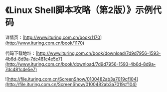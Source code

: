# 《Linux Shell脚本攻略（第2版）》示例代码

详情页：[http://www.ituring.com.cn/book/1170](http://www.ituring.com.cn/book/1170)

代码下载地址：[http://www.ituring.com.cn/book/download/7d9d7956-1593-4b6d-8d9a-7dc481c4e5e7](http://www.ituring.com.cn/book/download/7d9d7956-1593-4b6d-8d9a-7dc481c4e5e7)

![http://file.ituring.com.cn/ScreenShow/0100482ab3a7019cf104](http://file.ituring.com.cn/ScreenShow/0100482ab3a7019cf104)
